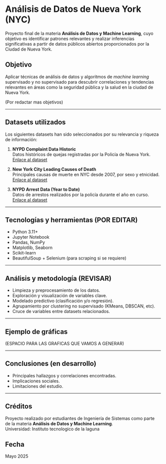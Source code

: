 # Análisis de Datos de Nueva York (NYC)

Proyecto final de la materia **Análisis de Datos y Machine Learning**, cuyo objetivo es identificar patrones relevantes y realizar inferencias significativas a partir de datos públicos abiertos proporcionados por la Ciudad de Nueva York.

## Objetivo

Aplicar técnicas de análisis de datos y algoritmos de *machine learning* supervisado y no supervisado para descubrir correlaciones y tendencias relevantes en áreas como la seguridad pública y la salud en la ciudad de Nueva York.

(Por redactar mas objetivos)

---

## Datasets utilizados

Los siguientes datasets han sido seleccionados por su relevancia y riqueza de información:

1. **NYPD Complaint Data Historic**  
   Datos históricos de quejas registradas por la Policía de Nueva York.  
    [Enlace al dataset](https://data.cityofnewyork.us/Public-Safety/NYPD-Complaint-Data-Historic/qgea-i56i/about_data)

2. **New York City Leading Causes of Death**  
   Principales causas de muerte en NYC desde 2007, por sexo y etnicidad.  
    [Enlace al dataset](https://data.cityofnewyork.us/Health/New-York-City-Leading-Causes-of-Death/jb7j-dtam/about_data)

3. **NYPD Arrest Data (Year to Date)**  
   Datos de arrestos realizados por la policía durante el año en curso.  
    [Enlace al dataset](https://data.cityofnewyork.us/Public-Safety/NYPD-Arrest-Data-Year-to-Date-/uip8-fykc/about_data)

---

##  Tecnologías y herramientas (POR EDITAR)

- Python 3.11+
- Jupyter Notebook
- Pandas, NumPy
- Matplotlib, Seaborn
- Scikit-learn
- BeautifulSoup + Selenium (para scraping si se requiere)

---

## Análisis y metodología (REVISAR)

- Limpieza y preprocesamiento de los datos.
- Exploración y visualización de variables clave.
- Modelado predictivo (clasificación y/o regresión).
- Agrupamiento por clustering no supervisado (KMeans, DBSCAN, etc).
- Cruce de variables entre datasets relacionados.

---

## Ejemplo de gráficas

(ESPACIO PARA LAS GRAFICAS QUE VAMOS A GENERAR)

---

##  Conclusiones (en desarrollo)

- Principales hallazgos y correlaciones encontradas.
- Implicaciones sociales.
- Limitaciones del estudio.

---

##  Créditos

Proyecto realizado por estudiantes de Ingeniería de Sistemas como parte de la materia **Análisis de Datos y Machine Learning**.  
Universidad: Instituto tecnologico de la laguna

## Fecha

Mayo 2025
